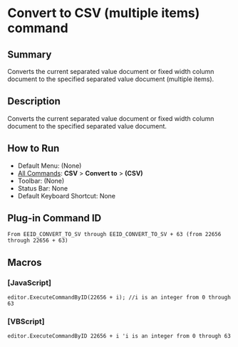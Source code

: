 # Convert to CSV (multiple items) command

## Summary

Converts the current separated value document or fixed width column document to the specified separated value document (multiple items).

## Description

Converts the current separated value document or fixed width column document to the specified separated value document.

## How to Run

- Default Menu: (None)
- [All Commands](../tools/all_commands): **CSV** \> **Convert to** \> **(CSV)**
- Toolbar: (None)
- Status Bar: None
- Default Keyboard Shortcut: None

## Plug-in Command ID

```
From EEID_CONVERT_TO_SV through EEID_CONVERT_TO_SV + 63 (from 22656 through 22656 + 63)```

## Macros

### \[JavaScript\]

```
editor.ExecuteCommandByID(22656 + i); //i is an integer from 0 through 63
```

### \[VBScript\]

```
editor.ExecuteCommandByID 22656 + i 'i is an integer from 0 through 63
```
